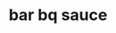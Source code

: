 ---
id: 5d216b468be49500147a0953
servings:
notes:
directions: 'whisk together all ingredients in a medium saucepan situated over medium heat. allow to come to a bubble and then reduce the heat to low. allow to simmer until thickened
 about 10 minutes.

serve immediately or allow to cool slightly and store in an airtight container in the refrigerator for up to a week.'
ingredients: '2 cups ketchup
1/2 cup apple cider vinegar
1/4 cup packed brown sugar
2 tablespoons honey
1 tablespoon worcestershire sauce or coconut aminos
1 tablespoon lemon juice
1 teaspoon stone house seasoning
1/4 teaspoon hot sauce optional'
rating: 4
ease: easy

category:
href: 'https: //addapinch.com/homemade-bbq-sauce-recipe/'
totalTime:
cookTime:
prepTime:
title: bar bq sauce
path: /bar-bq-sauce
---